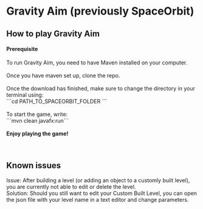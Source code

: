 # Gravity Aim (previously SpaceOrbit)

<h2>How to play Gravity Aim</h2> 
<h4>Prerequisite</h4>
To run Gravity Aim, you need to have Maven installed on your computer. <br>
<br>
Once you have maven set up, clone the repo. <br>
<br>
Once the download has finished, make sure to change the directory in your terminal using: <br>
```cd PATH_TO_SPACEORBIT_FOLDER ``` <br>
<br>
To start the game, write: <br>
```mvn clean javafx:run``` <br><br>
<b>Enjoy playing the game!</b> <br><br><br>
<h2>Known issues</h2>
Issue: After building a level (or adding an object to a customly built level), you are currently not able to edit or delete the level.<br>
Solution: Should you still want to edit your Custom Built Level, you can open the json file with your level name in a text editor and change parameters. <br>
<br><br>




